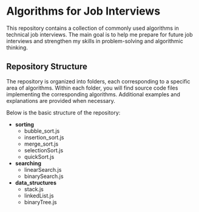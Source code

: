

# Algorithms for Job Interviews

This repository contains a collection of commonly used algorithms in technical job interviews. The main goal is to help me prepare for future job interviews and strengthen my skills in problem-solving and algorithmic thinking.

## Repository Structure

The repository is organized into folders, each corresponding to a specific area of algorithms. Within each folder, you will find source code files implementing the corresponding algorithms. Additional examples and explanations are provided when necessary.

Below is the basic structure of the repository:

 - **sorting**
	 - bubble_sort.js
	 - insertion_sort.js
	 - merge_sort.js
	 - selectionSort.js
	 - quickSort.js
- **searching**
	 - linearSearch.js
	 - binarySearch.js 
- **data_structures**
	 - stack.js
	 - linkedList.js
	 - binaryTree.js
	 
